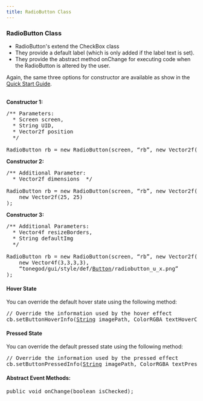 ```yaml
---
title: RadioButton Class
---
```

<h3 class="sectionedit1" id="radiobutton_class">RadioButton Class</h3>
<div class="level3">
<ul>
<li class="level1"><div class="li"> RadioButton's extend the CheckBox class</div>
</li>
<li class="level1"><div class="li"> They provide a default label (which is only added if the label text is set).</div>
</li>
<li class="level1"><div class="li"> They provide the abstract method onChange for executing code when the RadioButton is altered by the user.</div>
</li>
</ul>

<p>
Again, the same three options for constructor are available as show in the <a href="http://jmonkeyengine.org/wiki/doku.php/jme3:contributions:tonegodgui:quickstart" class="urlextern" title="http://jmonkeyengine.org/wiki/doku.php/jme3:contributions:tonegodgui:quickstart" rel="nofollow">Quick Start Guide</a>.<br />

<br />

<strong>Constructor 1:</strong><br />

</p>
<pre class="code java"><span class="co3">/** Parameters:
  * Screen screen,
  * String UID,
  * Vector2f position
  */</span>
 
RadioButton rb <span class="sy0">=</span> <span class="kw1">new</span> RadioButton<span class="br0">(</span>screen, “rb”, <span class="kw1">new</span> Vector2f<span class="br0">(</span><span class="nu0">15</span>, <span class="nu0">15</span><span class="br0">)</span><span class="br0">)</span><span class="sy0">;</span></pre>

<p>
<strong>Constructor 2:</strong><br />

</p>
<pre class="code java"><span class="co3">/** Additional Parameter:
  * Vector2f dimensions  */</span>
 
RadioButton rb <span class="sy0">=</span> <span class="kw1">new</span> RadioButton<span class="br0">(</span>screen, “rb”, <span class="kw1">new</span> Vector2f<span class="br0">(</span><span class="nu0">15</span>, <span class="nu0">15</span><span class="br0">)</span>,
    <span class="kw1">new</span> Vector2f<span class="br0">(</span><span class="nu0">25</span>, <span class="nu0">25</span><span class="br0">)</span>
<span class="br0">)</span><span class="sy0">;</span></pre>

<p>
<strong>Constructor 3:</strong><br />

</p>
<pre class="code java"><span class="co3">/** Additional Parameters:
  * Vector4f resizeBorders,
  * String defaultImg
  */</span>
 
RadioButton rb <span class="sy0">=</span> <span class="kw1">new</span> RadioButton<span class="br0">(</span>screen, “rb”, <span class="kw1">new</span> Vector2f<span class="br0">(</span><span class="nu0">15</span>, <span class="nu0">15</span><span class="br0">)</span>, <span class="kw1">new</span> Vector2f<span class="br0">(</span><span class="nu0">25</span>, <span class="nu0">25</span><span class="br0">)</span>,
    <span class="kw1">new</span> Vector4f<span class="br0">(</span><span class="nu0">3</span>,<span class="nu0">3</span>,<span class="nu0">3</span>,<span class="nu0">3</span><span class="br0">)</span>,
    “tonegod<span class="sy0">/</span>gui<span class="sy0">/</span>style<span class="sy0">/</span>def<span class="sy0">/</span><a href="http://www.google.com/search?hl=en&amp;q=allinurl%3Adocs.oracle.com+javase+docs+api+button"><span class="kw3">Button</span></a><span class="sy0">/</span>radiobutton_u_x.<span class="me1">png</span>”
<span class="br0">)</span><span class="sy0">;</span></pre>

</div>

<h4 id="hover_state">Hover State</h4>
<div class="level4">

<p>
You can override the default hover state using the following method:
</p>
<pre class="code java"><span class="co1">// Override the information used by the hover effect</span>
cb.<span class="me1">setButtonHoverInfo</span><span class="br0">(</span><a href="http://www.google.com/search?hl=en&amp;q=allinurl%3Adocs.oracle.com+javase+docs+api+string"><span class="kw3">String</span></a> imagePath, ColorRGBA textHoverColor<span class="br0">)</span><span class="sy0">;</span></pre>

</div>

<h4 id="pressed_state">Pressed State</h4>
<div class="level4">

<p>
You can override the default pressed state using the following method:
</p>
<pre class="code java"><span class="co1">// Override the information used by the pressed effect</span>
cb.<span class="me1">setButtonPressedInfo</span><span class="br0">(</span><a href="http://www.google.com/search?hl=en&amp;q=allinurl%3Adocs.oracle.com+javase+docs+api+string"><span class="kw3">String</span></a> imagePath, ColorRGBA textPressedColor<span class="br0">)</span><span class="sy0">;</span></pre>

</div>

<h4 id="abstract_event_methods">Abstract Event Methods:</h4>
<div class="level4">
<pre class="code java"><span class="kw1">public</span> <span class="kw4">void</span> onChange<span class="br0">(</span><span class="kw4">boolean</span> isChecked<span class="br0">)</span><span class="sy0">;</span></pre>

</div>
